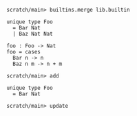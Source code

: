 ``` ucm :hide
scratch/main> builtins.merge lib.builtin
```

``` unison
unique type Foo
  = Bar Nat
  | Baz Nat Nat

foo : Foo -> Nat
foo = cases
  Bar n -> n
  Baz n m -> n + m
```

``` ucm
scratch/main> add
```

``` unison
unique type Foo
  = Bar Nat
```

``` ucm :error
scratch/main> update
```
